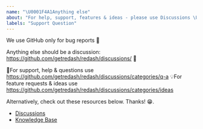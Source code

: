 ```yaml
---
name: "\U0001F4A1Anything else"
about: "For help, support, features & ideas - please use Discussions \U0001F46B "
labels: "Support Question"
---
```


We use GitHub only for bug reports 🐛

Anything else should be a discussion: https://github.com/getredash/redash/discussions/ 👫

🚨For support, help & questions use https://github.com/getredash/redash/discussions/categories/q-a
💡For feature requests & ideas use https://github.com/getredash/redash/discussions/categories/ideas

Alternatively, check out these resources below. Thanks! 😁.

- [Discussions](https://github.com/getredash/redash/discussions/)
- [Knowledge Base](https://redash.io/help)
